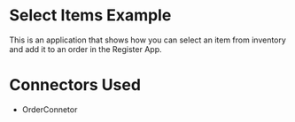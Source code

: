 # Select Items Example

This is an application that shows how you can select an item from inventory and add it to an order in the Register App.

# Connectors Used

* OrderConnetor

